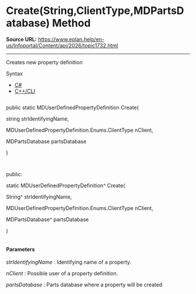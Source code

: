 # Create(String,ClientType,MDPartsDatabase) Method

**Source URL:** https://www.eplan.help/en-us/Infoportal/Content/api/2026/topic1732.html

---

Creates new property definition

Syntax

- [C#](#i-syntax-CS)
- [C++/CLI](#i-syntax-CPP2005)

```
```
public static MDUserDefinedPropertyDefinition Create( 

   string strIdentifyingName,

   MDUserDefinedPropertyDefinition.Enums.ClientType nClient,

   MDPartsDatabase partsDatabase

)
```
```

```
```
public:

static MDUserDefinedPropertyDefinition^ Create( 

   String^ strIdentifyingName,

   MDUserDefinedPropertyDefinition.Enums.ClientType nClient,

   MDPartsDatabase^ partsDatabase

)
```
```

#### Parameters

*strIdentifyingName*
:   Identifying name of a property.

*nClient*
:   Possible user of a property definition.

*partsDatabase*
:   Parts database where a property will be created
